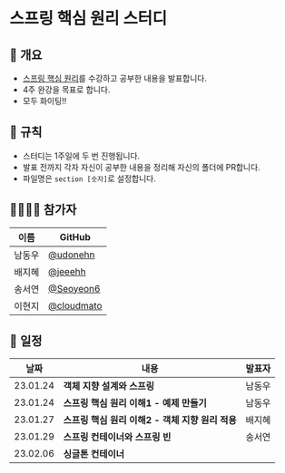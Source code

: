 # 스프링 핵심 원리 스터디

## 🍃 개요

* [스프링 핵심 원리](https://www.inflearn.com/course/%EC%8A%A4%ED%94%84%EB%A7%81-%ED%95%B5%EC%8B%AC-%EC%9B%90%EB%A6%AC-%EA%B8%B0%EB%B3%B8%ED%8E%B8)를 수강하고 공부한 내용을 발표합니다.
* 4주 완강을 목표로 합니다.
* 모두 화이팅!!

## 📢 규칙
* 스터디는 1주일에 두 번 진행됩니다.
* 발표 전까지 각자 자신이 공부한 내용을 정리해 자신의 폴더에 PR합니다.
* 파일명은 `section [숫자]`로 설정합니다.

## 👨‍👨‍👦‍👦 참가자
| 이름   | GitHub                                         |
| ---- | ---------------------------------------------- |
| 남동우 | [@udonehn](https://github.com/udonehn)|
| 배지혜 | [@jeeehh](https://github.com/jeeehh) |
| 송서연 | [@Seoyeon6](https://github.com/Seoyeon6) |
| 이현지 | [@cloudmato](https://github.com/cloudmato) |

## 📅 일정
|날짜|내용|발표자|
|---|---|---|
|23.01.24|**객체 지향 설계와 스프링**|남동우|
|23.01.24|**스프링 핵심 원리 이해1 - 예제 만들기**|남동우|
|23.01.27|**스프링 핵심 원리 이해2 - 객체 지향 원리 적용**|배지혜|
|23.01.29|**스프링 컨테이너와 스프링 빈**|송서연|
|23.02.06|**싱글톤 컨테이너**||
